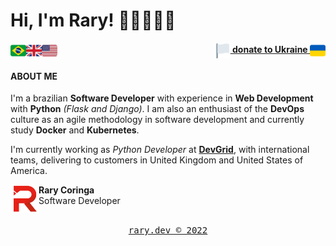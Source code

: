 <h1> Hi, I'm Rary! 👋🏽👨🏽‍💻</h1>

<!-- These flags are found on https://emojipedia.org/flags/ and the Twitter emoji version is being used here -->
<img align="left" width="25" src="img/flags/brazil.png">
<img align="left" width="25" src="img/flags/united-kingdom.png">
<img align="left" width="25" src="img/flags/united-states.png">
<div align="right"><a href="https://help.rescue.org/donate-br/ukraine-crisis" target="_blank"><img align="center" width="25" src="img/flags/white.png"><b> donate to Ukraine </b><img align="center" width="25" src="img/flags/ukraine.png"></a></div>

<h4>ABOUT ME</h4>

<div align="left">
  <p>
    I'm a brazilian <b>Software Developer</b> with experience in <b>Web Development</b> with <b>Python</b> <i>(Flask and Django)</i>. I am also an enthusiast of the <b>DevOps</b> culture as an agile methodology in software development and currently study <b>Docker</b> and <b>Kubernetes</b>.
  </p>
  <p>
    I'm currently working as <i>Python Developer</i> at <a href="https://devgrid.co.uk" target="_blank"><b>DevGrid</b></a>, with international teams, delivering to customers in United Kingdom and United States of America.
  </p>
</div>

<div align="left">
  <!--  add social links here  -->
  <img align="left" width="45" src="img/logos/red.png">
  <b>Rary Coringa</b>
  <br/>Software Developer
</div>

<div align="center">
  <br/><a href="https://www.rary.dev" target="_blank"><pre>rary.dev © 2022</pre></a>
</div>
